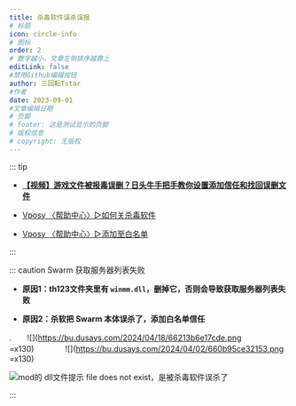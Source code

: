 ```yaml
---
title: 杀毒软件误杀误报
# 标题
icon: circle-info
# 图标
order: 2
# 数字越小，文章左侧排序越靠上
editLink: false
#禁用Github编辑按钮
author: 三回転Tstar
#作者
date: 2023-09-01
#文章编辑日期
# 页脚
# footer: 这是测试显示的页脚
# 版权信息
# copyright: 无版权
---
```


::: tip
- [**【视频】游戏文件被报毒误删？日头牛手把手教你设置添加信任和找回误删文件**](https://www.bilibili.com/video/BV1Uu411A7Hh/)

- [Vposy 〈帮助中心〉▷如何关杀毒软件](https://mp.weixin.qq.com/s/kivDC7BhuZ8i1Uefr7eQJQ)

- [Vposy 〈帮助中心〉▷添加至白名单](https://mp.weixin.qq.com/s/xN2OK0oYU4MqsYlFqTL_qQ)


:::

::: caution Swarm 获取服务器列表失败

- **原因1：th123文件夹里有 `winmm.dll`，删掉它，否则会导致获取服务器列表失败**

- **原因2：杀软把 Swarm 本体误杀了，添加白名单信任**

.　　![](https://bu.dusays.com/2024/04/18/66213b6e17cde.png =x130)　　　　![](https://bu.dusays.com/2024/04/02/660b95ce32153.png =x130)

![mod的 dll文件提示 file does not exist，是被杀毒软件误杀了](https://bu.dusays.com/2023/09/01/64f0bde3e950d.png)

:::
